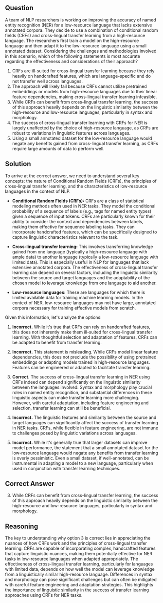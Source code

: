 ## Question

A team of NLP researchers is working on improving the accuracy of named entity recognition (NER) for a low-resource language that lacks extensive annotated corpora. They decide to use a combination of conditional random fields (CRFs) and cross-lingual transfer learning from a high-resource language. The researchers first train a model on the high-resource language and then adapt it to the low-resource language using a small annotated dataset. Considering the challenges and methodologies involved in this scenario, which of the following statements is most accurate regarding the effectiveness and considerations of their approach?

1. CRFs are ill-suited for cross-lingual transfer learning because they rely heavily on handcrafted features, which are language-specific and do not transfer well across languages.
2. The approach will likely fail because CRFs cannot utilize pretrained embeddings or models from high-resource languages due to their linear feature dependencies, making cross-lingual transfer learning infeasible.
3. While CRFs can benefit from cross-lingual transfer learning, the success of this approach heavily depends on the linguistic similarity between the high-resource and low-resource languages, particularly in syntax and morphology.
4. The success of cross-lingual transfer learning with CRFs for NER is largely unaffected by the choice of high-resource language, as CRFs are robust to variations in linguistic features across languages.
5. Using a small annotated dataset for the low-resource language would negate any benefits gained from cross-lingual transfer learning, as CRFs require large amounts of data to perform well.

## Solution

To arrive at the correct answer, we need to understand several key concepts: the nature of Conditional Random Fields (CRFs), the principles of cross-lingual transfer learning, and the characteristics of low-resource languages in the context of NLP.

- **Conditional Random Fields (CRFs):** CRFs are a class of statistical modeling methods often used in NER tasks. They model the conditional probability of a sequence of labels (e.g., tags for named entity types) given a sequence of input tokens. CRFs are particularly known for their ability to consider the context and dependencies between labels, making them effective for sequence labeling tasks. They can incorporate handcrafted features, which can be specifically designed to capture linguistic characteristics relevant to the task.

- **Cross-lingual transfer learning:** This involves transferring knowledge gained from one language (typically a high-resource language with ample data) to another language (typically a low-resource language with limited data). This is especially useful in NLP for languages that lack extensive annotated corpora. The effectiveness of cross-lingual transfer learning can depend on several factors, including the linguistic similarity between the source and target languages and the adaptability of the chosen model to leverage knowledge from one language to aid another.

- **Low-resource languages:** These are languages for which there is limited available data for training machine learning models. In the context of NER, low-resource languages may not have large, annotated corpora necessary for training effective models from scratch.

Given this information, let's analyze the options:

1. **Incorrect.** While it's true that CRFs can rely on handcrafted features, this does not inherently make them ill-suited for cross-lingual transfer learning. With thoughtful selection and adaptation of features, CRFs can be adapted to benefit from transfer learning.
  
2. **Incorrect.** This statement is misleading. While CRFs model linear feature dependencies, this does not preclude the possibility of using pretrained embeddings or adapting models trained in high-resource languages. Features can be engineered or adapted to facilitate transfer learning.
  
3. **Correct.** The success of cross-lingual transfer learning in NER using CRFs indeed can depend significantly on the linguistic similarity between the languages involved. Syntax and morphology play crucial roles in named entity recognition, and substantial differences in these linguistic aspects can make transfer learning more challenging. However, with careful adaptation, including feature engineering and selection, transfer learning can still be beneficial.

4. **Incorrect.** The linguistic features and similarity between the source and target languages can significantly affect the success of transfer learning in NER tasks. CRFs, while flexible in feature engineering, are not immune to challenges posed by linguistic variations across languages.

5. **Incorrect.** While it's generally true that larger datasets can improve model performance, the statement that a small annotated dataset for the low-resource language would negate any benefits from transfer learning is overly pessimistic. Even a small dataset, if well-annotated, can be instrumental in adapting a model to a new language, particularly when used in conjunction with transfer learning techniques.

## Correct Answer

3. While CRFs can benefit from cross-lingual transfer learning, the success of this approach heavily depends on the linguistic similarity between the high-resource and low-resource languages, particularly in syntax and morphology.

## Reasoning

The key to understanding why option 3 is correct lies in appreciating the nuances of how CRFs work and the principles of cross-lingual transfer learning. CRFs are capable of incorporating complex, handcrafted features that capture linguistic nuances, making them potentially effective for NER tasks in low-resource languages when adapted appropriately. The effectiveness of cross-lingual transfer learning, particularly for languages with limited data, depends on how well the model can leverage knowledge from a linguistically similar high-resource language. Differences in syntax and morphology can pose significant challenges but can often be mitigated with careful feature engineering and adaptation strategies. This highlights the importance of linguistic similarity in the success of transfer learning approaches using CRFs for NER tasks.